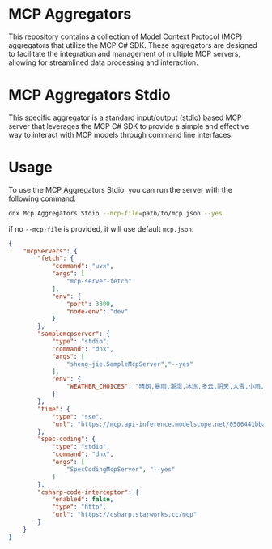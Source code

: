 # MCP Aggregators
This repository contains a collection of Model Context Protocol (MCP) aggregators that utilize the MCP C# SDK. These aggregators are designed to facilitate the integration and management of multiple MCP servers, allowing for streamlined data processing and interaction.
# MCP Aggregators Stdio
This specific aggregator is a standard input/output (stdio) based MCP server that leverages the MCP C# SDK to provide a simple and effective way to interact with MCP models through command line interfaces.

# Usage
To use the MCP Aggregators Stdio, you can run the server with the following command:
```bash
dnx Mcp.Aggregators.Stdio --mcp-file=path/to/mcp.json --yes
```

if no `--mcp-file` is provided, it will use default `mcp.json`:
```json
{
    "mcpServers": {
        "fetch": {
            "command": "uvx",
            "args": [
                "mcp-server-fetch"
            ],
            "env": {
                "port": 3300,
                "node-env": "dev"
            }
        }, 
        "samplemcpserver": {
            "type": "stdio",
            "command": "dnx",
            "args": [
                "sheng-jie.SampleMcpServer","--yes"
            ],
            "env": {
                "WEATHER_CHOICES": "晴朗,暴雨,潮湿,冰冻,多云,阴天,大雪,小雨,雷阵雨,雾霾"
            }
        },
        "time": {
            "type": "sse",
            "url": "https://mcp.api-inference.modelscope.net/0506441bba8744/sse"
        },
        "spec-coding": {
            "type": "stdio",
            "command": "dnx",
            "args": [
                "SpecCodingMcpServer", "--yes"
            ]
        },
        "csharp-code-interceptor": {
            "enabled": false,
            "type": "http",
            "url": "https://csharp.starworks.cc/mcp"
        }
    }
}
```